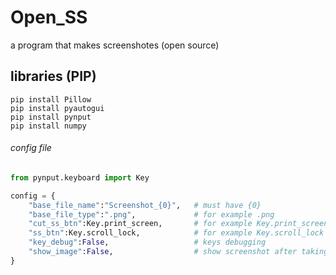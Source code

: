 # Open_SS
a program that makes screenshotes (open source)

## libraries (PIP)
```
pip install Pillow
pip install pyautogui
pip install pynput
pip install numpy
```

###### config file
```python
from pynput.keyboard import Key

config = {
    "base_file_name":"Screenshot_{0}",   # must have {0}
    "base_file_type":".png",             # for example .png
    "cut_ss_btn":Key.print_screen,       # for example Key.print_screen
    "ss_btn":Key.scroll_lock,            # for example Key.scroll_lock
    "key_debug":False,                   # keys debugging
    "show_image":False,                  # show screenshot after taking it
}
```

